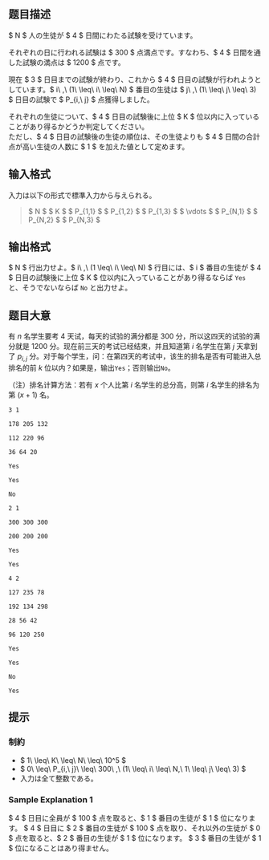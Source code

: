 ## 题目描述
[problemUrl]: https://atcoder.jp/contests/abc228/tasks/abc228_c

$ N $ 人の生徒が $ 4 $ 日間にわたる試験を受けています。

それぞれの日に行われる試験は $ 300 $ 点満点です。すなわち、$ 4 $ 日間を通した試験の満点は $ 1200 $ 点です。

現在 $ 3 $ 日目までの試験が終わり、これから $ 4 $ 日目の試験が行われようとしています。$ i\ \,\ (1\ \leq\ i\ \leq\ N) $ 番目の生徒は $ j\ \,\ (1\ \leq\ j\ \leq\ 3) $ 日目の試験で $ P_{i,\ j} $ 点獲得しました。

それぞれの生徒について、$ 4 $ 日目の試験後に上位 $ K $ 位以内に入っていることがあり得るかどうか判定してください。  
 ただし、$ 4 $ 日目の試験後の生徒の順位は、その生徒よりも $ 4 $ 日間の合計点が高い生徒の人数に $ 1 $ を加えた値として定めます。

## 输入格式
入力は以下の形式で標準入力から与えられる。

> $ N $ $ K $ $ P_{1,1} $ $ P_{1,2} $ $ P_{1,3} $ $ \vdots $ $ P_{N,1} $ $ P_{N,2} $ $ P_{N,3} $

## 输出格式
$ N $ 行出力せよ。$ i\ \,\ (1 \leq\ i\ \leq\ N) $ 行目には、$ i $ 番目の生徒が $ 4 $ 日目の試験後に上位 $ K $ 位以内に入っていることがあり得るならば `Yes` と、そうでないならば `No` と出力せよ。

## 题目大意
有 $n$ 名学生要考 $4$ 天试，每天的试验的满分都是 $300$ 分，所以这四天的试验的满分就是 $1200$ 分。现在前三天的考试已经结束，并且知道第 $i$ 名学生在第 $j$ 天拿到了 $p_{i,j}$ 分。对于每个学生，问：在第四天的考试中，该生的排名是否有可能进入总排名的前 $k$ 位以内？如果是，输出`Yes`；否则输出`No`。

（注）排名计算方法：若有 $x$ 个人比第 $i$ 名学生的总分高，则第 $i$ 名学生的排名为第 $(x+1)$ 名。

```input1
3 1
178 205 132
112 220 96
36 64 20
```

```output1
Yes
Yes
No
```

```input2
2 1
300 300 300
200 200 200
```

```output2
Yes
Yes
```

```input3
4 2
127 235 78
192 134 298
28 56 42
96 120 250
```

```output3
Yes
Yes
No
Yes
```

## 提示
### 制約

- $ 1\ \leq\ K\ \leq\ N\ \leq\ 10^5 $
- $ 0\ \leq\ P_{i,\ j}\ \leq\ 300\ \,\ (1\ \leq\ i\ \leq\ N,\ 1\ \leq\ j\ \leq\ 3) $
- 入力は全て整数である。

### Sample Explanation 1

$ 4 $ 日目に全員が $ 100 $ 点を取ると、$ 1 $ 番目の生徒が $ 1 $ 位になります。 $ 4 $ 日目に $ 2 $ 番目の生徒が $ 100 $ 点を取り、それ以外の生徒が $ 0 $ 点を取ると、$ 2 $ 番目の生徒が $ 1 $ 位になります。 $ 3 $ 番目の生徒が $ 1 $ 位になることはあり得ません。

